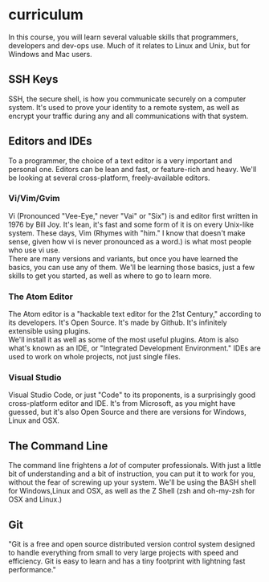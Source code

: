 # curriculum
In this course, you will learn several valuable skills that programmers, developers and dev-ops use.  Much of it relates to Linux and Unix, but for Windows and Mac users.

## SSH Keys
SSH, the secure shell, is how you communicate securely on a computer system.  It's used to prove your identity to a remote system, as well as encrypt your traffic during any and all communications with that system.

## Editors and IDEs
To a programmer, the choice of a text editor is a very important and personal one.  Editors can be lean and fast, or feature-rich and heavy. We'll be looking at several cross-platform, freely-available editors.  

### Vi/Vim/Gvim
Vi (Pronounced "Vee-Eye," never "Vai" or "Six") is and editor first written in 1976 by Bill Joy.  It's lean, it's fast and some form of it is on every Unix-like system.
These days, Vim (Rhymes with "him." I know that doesn't make sense, given how vi is never pronounced as a word.) is what most people who use vi use.  
There are many versions and variants, but once you have learned the basics, you can use any of them. We'll be learning those basics, just a few skills to get you started, as well as where to go to learn more.

### The Atom Editor
The Atom editor is a "hackable text editor for the 21st Century," according to its developers. It's Open Source.  It's made by Github.  It's infinitely extensible using plugins.  
We'll install it as well as some of the most useful plugins.
Atom is also what's known as an IDE, or "Integrated Development Environment."  IDEs are used to work on whole projects, not just single files.  

### Visual Studio
Visual Studio Code, or just "Code" to its proponents, is a surprisingly good cross-platform editor and IDE.  It's from Microsoft, as you might have guessed, but it's also Open Source and there are versions for Windows, Linux and OSX.

## The Command Line
The command line frightens a *lot* of computer professionals.  With just a little bit of understanding and a bit of instruction, you can put it to work for you, without the fear of screwing up your system.
We'll be using the BASH shell for Windows,Linux and OSX, as well as the Z Shell (zsh and oh-my-zsh for OSX and Linux.)

## Git
"Git is a free and open source distributed version control system designed to handle everything from small to very large projects with speed and efficiency. Git is easy to learn and has a tiny footprint with lightning fast performance."
